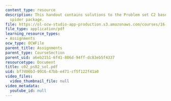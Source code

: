 ```yaml
---
content_type: resource
description: This handout contains solutions to the Problem set C2 based on the Feldman
  spider package.
file: https://ol-ocw-studio-app-production.s3.amazonaws.com/courses/16-01-unified-engineering-i-ii-iii-iv-fall-2005-spring-2006/bf7d06b3991647bbe471cf5f122f41a0_c02_ps02_sol.pdf
file_type: application/pdf
learning_resource_types:
- Assignments
ocw_type: OCWFile
parent_title: Assignments
parent_type: CourseSection
parent_uid: a6eb2151-6f41-806d-94ff-dc83eb5f4337
resourcetype: Document
title: c02_ps02_sol.pdf
uid: bf7d06b3-9916-47bb-e471-cf5f122f41a0
video_files:
  video_thumbnail_file: null
video_metadata:
  youtube_id: null
---
```

